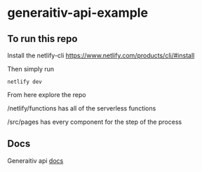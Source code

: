 # generaitiv-api-example

## To run this repo

Install the netlify-cli https://www.netlify.com/products/cli/#install

Then simply run 
```
netlify dev
```

From here explore the repo

/netlify/functions has all of the serverless functions

/src/pages has every component for the step of the process

## Docs
Generaitiv api [docs](https://github.com/Generaitiv/api-docs)
